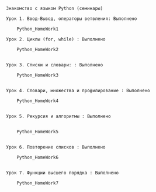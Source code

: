     Знакомство с языком Python (семинары)
  
    Урок 1. Ввод-Вывод, операторы ветвления: Выполнено 
  
        Python_HomeWork1

    Урок 2. Циклы (for, while) : Выполнено 

        Python_HomeWork2


    Урок 3. Списки и словари: : Выполнено 

        Python_HomeWork3


    Урок 4. Словари, множества и профилирование : Выполнено 

        Python_HomeWork4


    Урок 5. Рекурсия и алгоритмы : Выполнено


        Python_HomeWork5


    Урок 6. Повторение списков : Выполнено

        Python_HomeWork6
        
        
    Урок 7. Функции высшего порядка : Выполнено
        
        Python_HomeWork7
